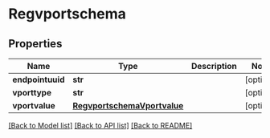 # Regvportschema

## Properties
Name | Type | Description | Notes
------------ | ------------- | ------------- | -------------
**endpointuuid** | **str** |  | [optional] 
**vporttype** | **str** |  | [optional] 
**vportvalue** | [**RegvportschemaVportvalue**](RegvportschemaVportvalue.md) |  | [optional] 

[[Back to Model list]](../README.md#documentation-for-models) [[Back to API list]](../README.md#documentation-for-api-endpoints) [[Back to README]](../README.md)


